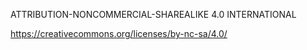 ATTRIBUTION-NONCOMMERCIAL-SHAREALIKE 4.0 INTERNATIONAL

https://creativecommons.org/licenses/by-nc-sa/4.0/
